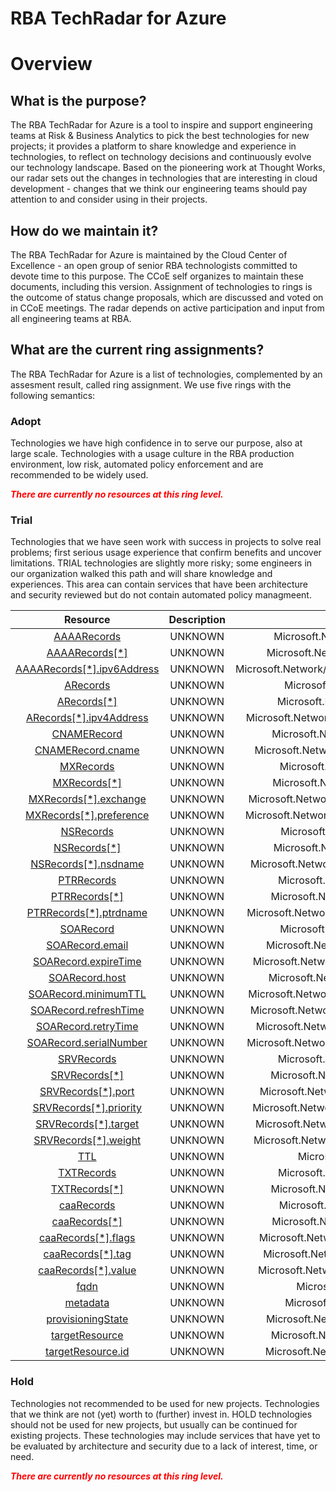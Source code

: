 
RBA TechRadar for Azure
=======================

# Overview

## What is the purpose?


The RBA TechRadar for Azure is a tool to inspire and support engineering teams at Risk & Business Analytics to pick the best technologies for new projects; it provides a platform to share knowledge and experience in technologies, to reflect on technology decisions and continuously evolve our technology landscape.  Based on the pioneering work at Thought Works, our radar sets out the changes in technologies that are interesting in cloud development - changes that we think our engineering teams should pay attention to and consider using in their projects.
## How do we maintain it?


The RBA TechRadar for Azure is maintained by the Cloud Center of Excellence - an open group of senior RBA technologists committed to devote time to this purpose.  The CCoE self organizes to maintain these documents, including this version.  Assignment of technologies to rings is the outcome of status change proposals, which are discussed and voted on in CCoE meetings.  The radar depends on active participation and input from all engineering teams at RBA.
## What are the current ring assignments?


The RBA TechRadar for Azure is a list of technologies, complemented by an assesment result, called ring assignment.  We use five rings with the following semantics:
### Adopt


Technologies we have high confidence in to serve our purpose, also at large scale.  Technologies with a usage culture in the RBA production environment, low risk, automated policy enforcement and are recommended to be widely used.  
  
***<font color="red"> There are currently no resources at this ring level. </font>***
### Trial


Technologies that we have seen work with success in projects to solve real problems;  first serious usage experience that confirm benefits and uncover limitations.  TRIAL technologies are slightly more risky; some engineers in our organization walked this path and will share knowledge and experiences.  This area can contain services that have been architecture and security reviewed but do not contain automated policy managmeent.  

|Resource|Description|Path|Status|
| :---: | :---: | :---: | :---: |
|[AAAARecords](https://github.com/openrba/python-azure-techradar/Microsoft.Network/dnszones/PTR/AAAARecords/README.md)|UNKNOWN|Microsoft.Network/dnszones/PTR/AAAARecords|TRIAL|
|[AAAARecords[*]](https://github.com/openrba/python-azure-techradar/Microsoft.Network/dnszones/PTR/AAAARecords[*]/README.md)|UNKNOWN|Microsoft.Network/dnszones/PTR/AAAARecords[*]|TRIAL|
|[AAAARecords[*].ipv6Address](https://github.com/openrba/python-azure-techradar/Microsoft.Network/dnszones/PTR/AAAARecords[*].ipv6Address/README.md)|UNKNOWN|Microsoft.Network/dnszones/PTR/AAAARecords[*].ipv6Address|TRIAL|
|[ARecords](https://github.com/openrba/python-azure-techradar/Microsoft.Network/dnszones/PTR/ARecords/README.md)|UNKNOWN|Microsoft.Network/dnszones/PTR/ARecords|TRIAL|
|[ARecords[*]](https://github.com/openrba/python-azure-techradar/Microsoft.Network/dnszones/PTR/ARecords[*]/README.md)|UNKNOWN|Microsoft.Network/dnszones/PTR/ARecords[*]|TRIAL|
|[ARecords[*].ipv4Address](https://github.com/openrba/python-azure-techradar/Microsoft.Network/dnszones/PTR/ARecords[*].ipv4Address/README.md)|UNKNOWN|Microsoft.Network/dnszones/PTR/ARecords[*].ipv4Address|TRIAL|
|[CNAMERecord](https://github.com/openrba/python-azure-techradar/Microsoft.Network/dnszones/PTR/CNAMERecord/README.md)|UNKNOWN|Microsoft.Network/dnszones/PTR/CNAMERecord|TRIAL|
|[CNAMERecord.cname](https://github.com/openrba/python-azure-techradar/Microsoft.Network/dnszones/PTR/CNAMERecord.cname/README.md)|UNKNOWN|Microsoft.Network/dnszones/PTR/CNAMERecord.cname|TRIAL|
|[MXRecords](https://github.com/openrba/python-azure-techradar/Microsoft.Network/dnszones/PTR/MXRecords/README.md)|UNKNOWN|Microsoft.Network/dnszones/PTR/MXRecords|TRIAL|
|[MXRecords[*]](https://github.com/openrba/python-azure-techradar/Microsoft.Network/dnszones/PTR/MXRecords[*]/README.md)|UNKNOWN|Microsoft.Network/dnszones/PTR/MXRecords[*]|TRIAL|
|[MXRecords[*].exchange](https://github.com/openrba/python-azure-techradar/Microsoft.Network/dnszones/PTR/MXRecords[*].exchange/README.md)|UNKNOWN|Microsoft.Network/dnszones/PTR/MXRecords[*].exchange|TRIAL|
|[MXRecords[*].preference](https://github.com/openrba/python-azure-techradar/Microsoft.Network/dnszones/PTR/MXRecords[*].preference/README.md)|UNKNOWN|Microsoft.Network/dnszones/PTR/MXRecords[*].preference|TRIAL|
|[NSRecords](https://github.com/openrba/python-azure-techradar/Microsoft.Network/dnszones/PTR/NSRecords/README.md)|UNKNOWN|Microsoft.Network/dnszones/PTR/NSRecords|TRIAL|
|[NSRecords[*]](https://github.com/openrba/python-azure-techradar/Microsoft.Network/dnszones/PTR/NSRecords[*]/README.md)|UNKNOWN|Microsoft.Network/dnszones/PTR/NSRecords[*]|TRIAL|
|[NSRecords[*].nsdname](https://github.com/openrba/python-azure-techradar/Microsoft.Network/dnszones/PTR/NSRecords[*].nsdname/README.md)|UNKNOWN|Microsoft.Network/dnszones/PTR/NSRecords[*].nsdname|TRIAL|
|[PTRRecords](https://github.com/openrba/python-azure-techradar/Microsoft.Network/dnszones/PTR/PTRRecords/README.md)|UNKNOWN|Microsoft.Network/dnszones/PTR/PTRRecords|TRIAL|
|[PTRRecords[*]](https://github.com/openrba/python-azure-techradar/Microsoft.Network/dnszones/PTR/PTRRecords[*]/README.md)|UNKNOWN|Microsoft.Network/dnszones/PTR/PTRRecords[*]|TRIAL|
|[PTRRecords[*].ptrdname](https://github.com/openrba/python-azure-techradar/Microsoft.Network/dnszones/PTR/PTRRecords[*].ptrdname/README.md)|UNKNOWN|Microsoft.Network/dnszones/PTR/PTRRecords[*].ptrdname|TRIAL|
|[SOARecord](https://github.com/openrba/python-azure-techradar/Microsoft.Network/dnszones/PTR/SOARecord/README.md)|UNKNOWN|Microsoft.Network/dnszones/PTR/SOARecord|TRIAL|
|[SOARecord.email](https://github.com/openrba/python-azure-techradar/Microsoft.Network/dnszones/PTR/SOARecord.email/README.md)|UNKNOWN|Microsoft.Network/dnszones/PTR/SOARecord.email|TRIAL|
|[SOARecord.expireTime](https://github.com/openrba/python-azure-techradar/Microsoft.Network/dnszones/PTR/SOARecord.expireTime/README.md)|UNKNOWN|Microsoft.Network/dnszones/PTR/SOARecord.expireTime|TRIAL|
|[SOARecord.host](https://github.com/openrba/python-azure-techradar/Microsoft.Network/dnszones/PTR/SOARecord.host/README.md)|UNKNOWN|Microsoft.Network/dnszones/PTR/SOARecord.host|TRIAL|
|[SOARecord.minimumTTL](https://github.com/openrba/python-azure-techradar/Microsoft.Network/dnszones/PTR/SOARecord.minimumTTL/README.md)|UNKNOWN|Microsoft.Network/dnszones/PTR/SOARecord.minimumTTL|TRIAL|
|[SOARecord.refreshTime](https://github.com/openrba/python-azure-techradar/Microsoft.Network/dnszones/PTR/SOARecord.refreshTime/README.md)|UNKNOWN|Microsoft.Network/dnszones/PTR/SOARecord.refreshTime|TRIAL|
|[SOARecord.retryTime](https://github.com/openrba/python-azure-techradar/Microsoft.Network/dnszones/PTR/SOARecord.retryTime/README.md)|UNKNOWN|Microsoft.Network/dnszones/PTR/SOARecord.retryTime|TRIAL|
|[SOARecord.serialNumber](https://github.com/openrba/python-azure-techradar/Microsoft.Network/dnszones/PTR/SOARecord.serialNumber/README.md)|UNKNOWN|Microsoft.Network/dnszones/PTR/SOARecord.serialNumber|TRIAL|
|[SRVRecords](https://github.com/openrba/python-azure-techradar/Microsoft.Network/dnszones/PTR/SRVRecords/README.md)|UNKNOWN|Microsoft.Network/dnszones/PTR/SRVRecords|TRIAL|
|[SRVRecords[*]](https://github.com/openrba/python-azure-techradar/Microsoft.Network/dnszones/PTR/SRVRecords[*]/README.md)|UNKNOWN|Microsoft.Network/dnszones/PTR/SRVRecords[*]|TRIAL|
|[SRVRecords[*].port](https://github.com/openrba/python-azure-techradar/Microsoft.Network/dnszones/PTR/SRVRecords[*].port/README.md)|UNKNOWN|Microsoft.Network/dnszones/PTR/SRVRecords[*].port|TRIAL|
|[SRVRecords[*].priority](https://github.com/openrba/python-azure-techradar/Microsoft.Network/dnszones/PTR/SRVRecords[*].priority/README.md)|UNKNOWN|Microsoft.Network/dnszones/PTR/SRVRecords[*].priority|TRIAL|
|[SRVRecords[*].target](https://github.com/openrba/python-azure-techradar/Microsoft.Network/dnszones/PTR/SRVRecords[*].target/README.md)|UNKNOWN|Microsoft.Network/dnszones/PTR/SRVRecords[*].target|TRIAL|
|[SRVRecords[*].weight](https://github.com/openrba/python-azure-techradar/Microsoft.Network/dnszones/PTR/SRVRecords[*].weight/README.md)|UNKNOWN|Microsoft.Network/dnszones/PTR/SRVRecords[*].weight|TRIAL|
|[TTL](https://github.com/openrba/python-azure-techradar/Microsoft.Network/dnszones/PTR/TTL/README.md)|UNKNOWN|Microsoft.Network/dnszones/PTR/TTL|TRIAL|
|[TXTRecords](https://github.com/openrba/python-azure-techradar/Microsoft.Network/dnszones/PTR/TXTRecords/README.md)|UNKNOWN|Microsoft.Network/dnszones/PTR/TXTRecords|TRIAL|
|[TXTRecords[*]](https://github.com/openrba/python-azure-techradar/Microsoft.Network/dnszones/PTR/TXTRecords[*]/README.md)|UNKNOWN|Microsoft.Network/dnszones/PTR/TXTRecords[*]|TRIAL|
|[caaRecords](https://github.com/openrba/python-azure-techradar/Microsoft.Network/dnszones/PTR/caaRecords/README.md)|UNKNOWN|Microsoft.Network/dnszones/PTR/caaRecords|TRIAL|
|[caaRecords[*]](https://github.com/openrba/python-azure-techradar/Microsoft.Network/dnszones/PTR/caaRecords[*]/README.md)|UNKNOWN|Microsoft.Network/dnszones/PTR/caaRecords[*]|TRIAL|
|[caaRecords[*].flags](https://github.com/openrba/python-azure-techradar/Microsoft.Network/dnszones/PTR/caaRecords[*].flags/README.md)|UNKNOWN|Microsoft.Network/dnszones/PTR/caaRecords[*].flags|TRIAL|
|[caaRecords[*].tag](https://github.com/openrba/python-azure-techradar/Microsoft.Network/dnszones/PTR/caaRecords[*].tag/README.md)|UNKNOWN|Microsoft.Network/dnszones/PTR/caaRecords[*].tag|TRIAL|
|[caaRecords[*].value](https://github.com/openrba/python-azure-techradar/Microsoft.Network/dnszones/PTR/caaRecords[*].value/README.md)|UNKNOWN|Microsoft.Network/dnszones/PTR/caaRecords[*].value|TRIAL|
|[fqdn](https://github.com/openrba/python-azure-techradar/Microsoft.Network/dnszones/PTR/fqdn/README.md)|UNKNOWN|Microsoft.Network/dnszones/PTR/fqdn|TRIAL|
|[metadata](https://github.com/openrba/python-azure-techradar/Microsoft.Network/dnszones/PTR/metadata/README.md)|UNKNOWN|Microsoft.Network/dnszones/PTR/metadata|TRIAL|
|[provisioningState](https://github.com/openrba/python-azure-techradar/Microsoft.Network/dnszones/PTR/provisioningState/README.md)|UNKNOWN|Microsoft.Network/dnszones/PTR/provisioningState|TRIAL|
|[targetResource](https://github.com/openrba/python-azure-techradar/Microsoft.Network/dnszones/PTR/targetResource/README.md)|UNKNOWN|Microsoft.Network/dnszones/PTR/targetResource|TRIAL|
|[targetResource.id](https://github.com/openrba/python-azure-techradar/Microsoft.Network/dnszones/PTR/targetResource.id/README.md)|UNKNOWN|Microsoft.Network/dnszones/PTR/targetResource.id|TRIAL|

### Hold


Technologies not recommended to be used for new projects. Technologies that we think are not (yet) worth to (further) invest in.  HOLD technologies should not be used for new projects, but usually can be continued for existing projects.  These technologies may include services that have yet to be evaluated by architecture and security due to a lack of interest, time, or need.  
  
***<font color="red"> There are currently no resources at this ring level. </font>***